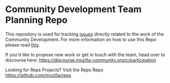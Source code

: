 # Community Development Team Planning Repo

This repository is used for tracking [issues](https://github.com/mozilla/community-development/issues) directly related to the work of the Community Development. For more information on how to use this Repo please read [this](https://discourse.mozilla-community.org/t/coordinating-participation-on-github/6638).

If you'd like to propose new work or get in touch with the team, head over to discourse here: https://discourse.mozilla-community.org/c/participation

Looking for Reps Projects? Visit the Reps Repo https://github.com/mozilla/reps
